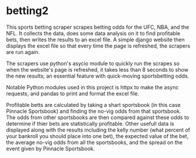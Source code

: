 # betting2
This sports betting scraper scrapes betting odds for the UFC, NBA, and the NFL. It collects the data, does some data analysis on it to find profitable bets, then writes the results to an excel file. A simple django website then displays the excel file so that every time the page is refreshed, the scrapers are run again.

The scrapers use python's asycio module to quickly run the scrapes so when the website's page is refreshed, it takes less than 8 seconds to show the new results; an essential feature with quick-moving sportsbetting odds.

Notable Python modules used in this project is httpx to make the async requests, and pandas to print and format the excel file. 

Profitable betts are calculated by taking a shart sportsbook (in this case Pinnacle Sportsbook) and finding the no-vig odds from that sportsbook. The odds from other sportsbooks are then compared against these odds to determine if thier bets are statistically profitable. Other usefull data is displayed along with the results including the kelly number (what percent of your bankroll you should place into one bet), the expected value of the bet, the average no-vig odds from all the sportsbooks, and the spread on the event given by Pinnacle Sportsbook.
